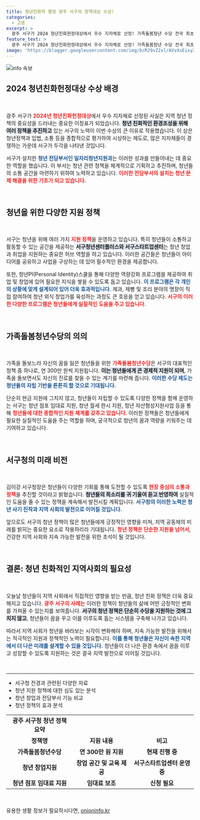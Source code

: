 ```yaml
---
title: 청년친화적 행정 광주 서구의 정책대상 수상!
categories:
  - 고용
excerpt: >
  광주 서구가 2024 청년친화헌정대상에서 우수 지자체로 선정! 가족돌봄청년 수당 전국 최초 지원 등 다채로운 청년 정책으로 궁금증을 자아낸다. 클릭하면 더 많은 이야기를 확인할 수 있다!
feature_text: >
  광주 서구가 2024 청년친화헌정대상에서 우수 지자체로 선정! 가족돌봄청년 수당 전국 최초 지원 등 다채로운 청년 정책으로 궁금증을 자아낸다. 클릭하면 더 많은 이야기를 확인할 수 있다!
image: 'https://blogger.googleusercontent.com/img/b/R29vZ2xl/AVvXsEixyZcFfHzMRdzZMjFBmAUKJYCLCGyLL1o632UiGVXcaFdKo_bkvkuCioo0uUKlGfBVcT3P84aROyZIXSBEx3Aw5nCQ3pTgDom1WDC4m8eifvWiAmWEEVb4x6G_l8C0QH225ldMjyaFvpxGEBGNO37VmDTDMHGhJPq73UglMfDca1-0aw/s1600/blogspot.png'
---
```


<p><img src="https://blogger.googleusercontent.com/img/b/R29vZ2xl/AVvXsEixyZcFfHzMRdzZMjFBmAUKJYCLCGyLL1o632UiGVXcaFdKo_bkvkuCioo0uUKlGfBVcT3P84aROyZIXSBEx3Aw5nCQ3pTgDom1WDC4m8eifvWiAmWEEVb4x6G_l8C0QH225ldMjyaFvpxGEBGNO37VmDTDMHGhJPq73UglMfDca1-0aw/s1600/blogspot.png" alt="info 속보" /></p>

<h2 data-ke-size="size26">2024 청년친화헌정대상 수상 배경</h2>

<p data-ke-size="size16">&nbsp;</p>

<p>광주 서구가 <b><span style="color: #ee2323;">2024년 청년친화헌정대상</span></b>에서 우수 지자체로 선정된 사실은 지역 청년 정책의 중요성을 드러내는 중요한 이정표가 되었습니다. <b><span style="background-color: #21538527;">청년 친화적인 환경조성을 위해 여러 정책을 추진하고</span></b> 있는 서구의 노력이 이번 수상의 큰 이유로 작용했습니다. 이 상은 청년정책과 입법, 소통 등을 종합적으로 평가하여 시상하는 제도로, 많은 지자체들이 경쟁하는 가운데 서구가 두각을 나타낸 것입니다. </p>

<p>서구가 설치한 <b><span style="color: #1a5490;">청년 전담부서인 일자리청년지원과</span></b>는 이러한 성과를 만들어내는 데 중요한 역할을 했습니다. 이 부서는 청년 관련 정책을 체계적으로 기획하고 추진하며, 청년들의 소통 공간을 마련하기 위하여 노력하고 있습니다. <b><span style="color: #ee2323;">이러한 전담부서의 설치는 청년 문제 해결을 위한 기초가 되고 있습니다.</span></b></p>

<p data-ke-size="size16">&nbsp;</p>

<h2 data-ke-size="size26">청년을 위한 다양한 지원 정책</h2>

<p data-ke-size="size16">&nbsp;</p>

<p>서구는 청년을 위해 여러 가지 <b><span style="color: #ee2323;">지원 정책</span></b>을 운영하고 있습니다. 특히 청년들이 소통하고 활동할 수 있는 공간을 제공하는 <b><span style="background-color: #21538527;">서구청년센터플러스와 서구스타트업센터</span></b>는 청년 창업과 취업을 지원하는 중요한 허브 역할을 하고 있습니다. 이러한 공간들은 청년들이 아이디어를 공유하고 사업을 구상하는 데 있어 필수적인 환경을 제공합니다.</p>

<p>또한, 청년PI(Personal Identity)스쿨을 통해 다양한 역량강화 프로그램을 제공하여 취업 및 창업에 있어 필요한 지식을 쌓을 수 있도록 돕고 있습니다. <b><span style="color: #1a5490;">이 프로그램은 각 개인의 상황에 맞게 설계되어 있어 더욱 효과적입니다.</span></b> 제과, 제빵 및 조리 분야의 명장이 직접 참여하여 청년 외식 창업가를 육성하는 과정도 큰 호응을 얻고 있습니다. <b><span style="color: #ee2323;">서구의 이러한 다양한 프로그램은 청년들에게 실질적인 도움을 주고 있습니다.</span></b></p>

<p data-ke-size="size16">&nbsp;</p>

<h2 data-ke-size="size26">가족돌봄청년수당의 의의</h2>

<p data-ke-size="size16">&nbsp;</p>

<p>가족을 돌보느라 자신의 꿈을 잃은 청년들을 위한 <b><span style="color: #ee2323;">가족돌봄청년수당</span></b>은 서구의 대표적인 정책 중 하나로, 연 300만 원씩 지원됩니다. <b><span style="background-color: #21538527;">이는 청년들에게 큰 경제적 지원이 되며</span></b>, 가족을 돌보면서도 자신의 진로를 찾을 수 있는 계기를 마련해 줍니다. <b><span style="color: #1a5490;">이러한 수당 제도는 청년들의 자립 기반을 튼튼히 할 것으로 기대됩니다.</span></b></p>

<p>단순히 현금 지원에 그치지 않고, 청년들이 자립할 수 있도록 다양한 정책을 함께 운영하는 서구는 청년 점포 임대료 지원, 청년 월세 한시 지원, 청년 자산형성지원사업 등을 통해 <b><span style="color: #ee2323;">청년들에 대한 종합적인 지원 체계를 갖추고 있습니다.</span></b> 이러한 정책들은 청년들에게 필요한 실질적인 도움을 주는 역할을 하며, 궁극적으로 청년의 꿈과 역량을 키워주는 데 기여하고 있습니다.</p>

<p data-ke-size="size16">&nbsp;</p>

<h2 data-ke-size="size26">서구청의 미래 비전</h2>

<p data-ke-size="size16">&nbsp;</p>

<p>김이강 서구청장은 청년들이 다양한 기회를 통해 도전할 수 있도록 <b><span style="color: #ee2323;">현장 중심의 소통과 정책</span></b>을 추진할 것이라고 밝혔습니다. <b><span style="background-color: #21538527;">청년들의 목소리를 귀 기울여 듣고 반영하여</span></b> 실질적인 도움을 줄 수 있는 정책을 계속해서 발전시킬 계획입니다. <b><span style="color: #1a5490;">서구청의 이러한 노력은 청년 사기 진작과 지역 사회의 발전으로 이어질 것입니다.</span></b></p>

<p>앞으로도 서구의 청년 정책이 많은 청년들에게 긍정적인 영향을 미쳐, 지역 공동체의 미래를 밝히는 중요한 요소로 작용하리라 기대됩니다. <b><span style="color: #ee2323;">청년 정책은 단순한 지원을 넘어서</span></b>, 건강한 지역 사회와 지속 가능한 발전을 위한 초석이 될 것입니다.</p>

<p data-ke-size="size16">&nbsp;</p>

<h2 data-ke-size="size26">결론: 청년 친화적인 지역사회의 필요성</h2>

<p data-ke-size="size16">&nbsp;</p>

<p>오늘날 청년들이 지역 사회에서 직접적인 영향을 받는 만큼, 청년 친화 정책은 더욱 중요해지고 있습니다. <b><span style="color: #ee2323;">광주 서구의 사례는</span></b> 이러한 정책이 청년들의 삶에 어떤 긍정적인 변화를 가져올 수 있는지를 보여줍니다. <b><span style="background-color: #21538527;">서구의 청년 정책은 단순히 수당을 지원하는 것에 그치지 않고</span></b>, 청년들이 꿈을 꾸고 이를 이루도록 돕는 시스템을 구축해 나가고 있습니다.</p>

<p>따라서 지역 사회가 청년을 바라보는 시각이 변화해야 하며, 지속 가능한 발전을 위해서는 적극적인 지원과 정책적인 노력이 필요합니다. <b><span style="color: #1a5490;">이를 통해 청년들은 자신이 속한 지역에서 더 나은 미래를 설계할 수 있을 것입니다.</span></b> 청년들이 더 나은 환경 속에서 꿈을 이루고 성장할 수 있도록 지원하는 것은 결국 지역 발전으로 이어질 것입니다. </p>

<p data-ke-size="size16">&nbsp;</p>

<hr />

<ul>
  <li>서구청 전경과 관련된 다양한 자료</li>
  <li>청년 지원 정책에 대한 심도 있는 분석</li>
  <li>청년 창업과 전담부서 기능 비교</li>
  <li>청년 정책의 효과 분석</li>
</ul>

<table>
  <tr>
    <td style="text-align: center; height: 17px;"><b>광주 서구청 청년 정책 요약</b></td>
  </tr>
  <tr>
    <td style="text-align: center; height: 17px;"><b>정책명</b></td>
    <td style="text-align: center; height: 17px;"><b>지원 내용</b></td>
    <td style="text-align: center; height: 17px;"><b>비고</b></td>
  </tr>
  <tr>
    <td style="text-align: center; height: 17px;"><b>가족돌봄청년수당</b></td>
    <td style="text-align: center; height: 17px;"><b>연 300만 원 지원</b></td>
    <td style="text-align: center; height: 17px;"><b>현재 진행 중</b></td>
  </tr>
  <tr>
    <td style="text-align: center; height: 17px;"><b>청년 창업지원</b></td>
    <td style="text-align: center; height: 17px;"><b>창업 공간 및 교육 제공</b></td>
    <td style="text-align: center; height: 17px;"><b>서구스타트업센터 운영 중</b></td>
  </tr>
  <tr>
    <td style="text-align: center; height: 17px;"><b>청년 점포 임대료 지원</b></td>
    <td style="text-align: center; height: 17px;"><b>임대료 보조</b></td>
    <td style="text-align: center; height: 17px;"><b>신청 필요</b></td>
  </tr>
</table>

<p data-ke-size="size16">&nbsp;</p>
유용한 생활 정보가 필요하시다면, <a href="https://onioninfo.kr" rel="dofollow">onioninfo.kr</a>


